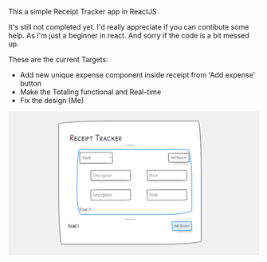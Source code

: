 This a simple Receipt Tracker app in ReactJS

It's still not completed yet. I'd really appreciate if you can contibute some help.
As I'm just a beginner in react. 
And sorry if the code is a bit messed up.

These are the current Targets:

- Add new unique expense component inside receipt from 'Add expense' button
- Make the Totaling functional and Real-time
- Fix the design (Me)

![Screenshot](receipt-screenshot.png)

